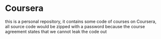 Coursera
====================
this is a personal repository, it contains some code of courses on Coursera, 
all source code would be zipped with a password because the course agreement 
states that we cannot leak the code out

